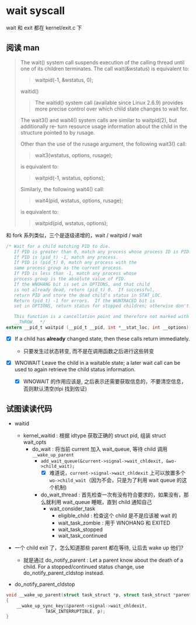 # wait syscall
wait 和 exit 都在 kernel/exit.c 下

## 阅读 man
> The wait() system call suspends execution of the calling thread until one of its children terminates.  The call wait(&wstatus)  is
> equivalent to:
>
> > waitpid(-1, &wstatus, 0);
>
> waitid()
>
> > The waitid() system call (available since Linux 2.6.9) provides more precise control over which child state changes to wait for.
>
> The wait3() and wait4() system calls are similar to waitpid(2), but additionally re‐
> turn  resource  usage  information  about  the  child in the structure pointed to by
> rusage.
>
> Other than the use of the rusage argument, the following wait3() call:
>
> > wait3(wstatus, options, rusage);
>
> is equivalent to:
>
> > waitpid(-1, wstatus, options);
>
> Similarly, the following wait4() call:
>
> > wait4(pid, wstatus, options, rusage);
>
> is equivalent to:
>
> > waitpid(pid, wstatus, options);

和 fork 系列类似，三个是逐级递增的，wait / waitpid / wait
```c
/* Wait for a child matching PID to die.
   If PID is greater than 0, match any process whose process ID is PID.
   If PID is (pid_t) -1, match any process.
   If PID is (pid_t) 0, match any process with the
   same process group as the current process.
   If PID is less than -1, match any process whose
   process group is the absolute value of PID.
   If the WNOHANG bit is set in OPTIONS, and that child
   is not already dead, return (pid_t) 0.  If successful,
   return PID and store the dead child's status in STAT_LOC.
   Return (pid_t) -1 for errors.  If the WUNTRACED bit is
   set in OPTIONS, return status for stopped children; otherwise don't.

   This function is a cancellation point and therefore not marked with
   __THROW.  */
extern __pid_t waitpid (__pid_t __pid, int *__stat_loc, int __options);
```
- [x] If  a  child  has  **already** changed state, then these calls return immediately.
  - 只要发生过状态转变, 而不是在调用函数之后进行这些转变

- [x] WNOWAIT     Leave the child in a waitable state; a later wait call can be used to again retrieve the child status information.
  - [x]  WNOWAIT 的作用应该是, 之后表示还需要获取信息的，不要清空信息，否则默认清空(tlpi 找到佐证)

## 试图读读代码

- waitid
  - kernel_waitid : 根据 idtype 获取正确的 struct pid, 组装 struct wait_opts
    - do_wait : 将当前 current 加入 wait_queue, 等待 child 调用 `__wake_up_parent`
      - `add_wait_queue(&current->signal->wait_chldexit, &wo->child_wait);`
        - [x] 难道说，`current->signal->wait_chldexit` 上可以放置多个 `wo->child_wait`（因为不会，只是为了利用 wait queue 的这个机制)
      - do_wait_thread : 首先检查一次有没有符合要求的，如果没有，那么就利用 wait_queue 睡眠，直到 child 通知自己
        - wait_consider_task
          - eligible_child : 检查这个 child 是不是应该被 wait 的
          - wait_task_zombie : 用于 WNOHANG 和 EXITED
          - wait_task_stopped
          - wait_task_continued

- 一个 child exit 了，怎么知道那些 parent 都在等待, 让后去 wake up 他们?
  - 就是通过 do_notify_parent : Let a parent know about the death of a child. For a stopped/continued status change, use do_notify_parent_cldstop instead.

- do_notify_parent_cldstop

```c
void __wake_up_parent(struct task_struct *p, struct task_struct *parent)
{
	__wake_up_sync_key(&parent->signal->wait_chldexit,
			   TASK_INTERRUPTIBLE, p);
}
```

